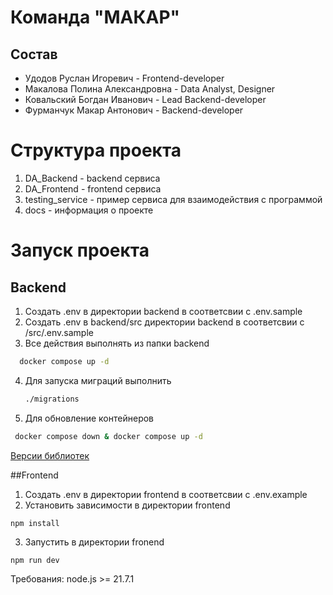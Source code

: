 # Команда "МАКАР"
## Состав
* Удодов Руслан Игоревич - Frontend-developer
* Макалова Полина Александровна - Data Analyst, Designer
* Ковальский Богдан Иванович - Lead Backend-developer
* Фурманчук Макар Антонович - Backend-developer

# Структура проекта
1. DA_Backend - backend сервиса
2. DA_Frontend - frontend сервиса
3. testing_service - пример сервиса для взаимодействия с программой
4. docs - информация о проекте

# Запуск проекта
## Backend
1. Создать .env в директории backend в соответсвии с .env.sample
2. Создать .env в backend/src директории backend в соответсвии с /src/.env.sample
3. Все действия выполнять из папки backend
 ```cmd
   docker compose up -d
``` 
4. Для запуска миграций выполнить
   ```cmd
   ./migrations
   ```
5. Для обновление контейнеров
```cmd
 docker compose down & docker compose up -d
```
<a href = "https://github.com/MAKAP-FEFU/DA_Backend/blob/main/backend/requirements.txt"> Версии библиотек <a>

##Frontend
1. Создать .env в директории frontend в соответсвии с .env.example
2. Установить зависимости в директории frontend
```cmd
npm install
   ```
3. Запустить в директории fronend
```cmd
npm run dev
   ```
Требования: node.js >= 21.7.1
